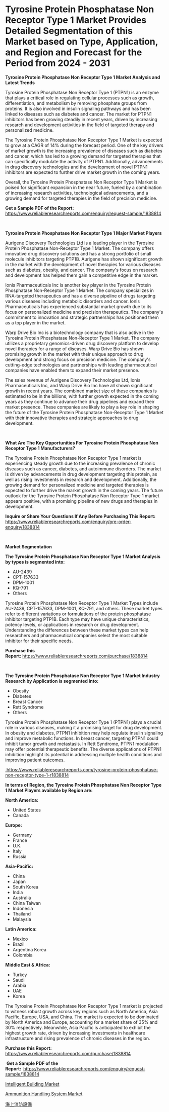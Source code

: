 <p><h1>Tyrosine Protein Phosphatase Non Receptor Type 1 Market Provides Detailed Segmentation of this Market based on Type, Application, and Region and Forecast for the Period from 2024 - 2031</h1></p><p><strong>Tyrosine Protein Phosphatase Non Receptor Type 1 Market Analysis and Latest Trends</strong></p>
<p><p>Tyrosine Protein Phosphatase Non Receptor Type 1 (PTPN1) is an enzyme that plays a critical role in regulating cellular processes such as growth, differentiation, and metabolism by removing phosphate groups from proteins. It is also involved in insulin signaling pathways and has been linked to diseases such as diabetes and cancer. The market for PTPN1 inhibitors has been growing steadily in recent years, driven by increasing research and development activities in the field of targeted therapy and personalized medicine.</p><p>The Tyrosine Protein Phosphatase Non Receptor Type 1 Market is expected to grow at a CAGR of 14% during the forecast period. One of the key drivers of market growth is the increasing prevalence of diseases such as diabetes and cancer, which has led to a growing demand for targeted therapies that can specifically modulate the activity of PTPN1. Additionally, advancements in drug discovery technologies and the development of novel PTPN1 inhibitors are expected to further drive market growth in the coming years.</p><p>Overall, the Tyrosine Protein Phosphatase Non Receptor Type 1 Market is poised for significant expansion in the near future, fueled by a combination of increasing research activities, technological advancements, and a growing demand for targeted therapies in the field of precision medicine.</p></p>
<p><strong>Get a Sample PDF of the Report:&nbsp;</strong> <a href="https://www.reliableresearchreports.com/enquiry/request-sample/1838814">https://www.reliableresearchreports.com/enquiry/request-sample/1838814</a></p>
<p>&nbsp;</p>
<p><strong>Tyrosine Protein Phosphatase Non Receptor Type 1 Major Market Players</strong></p>
<p><p>Aurigene Discovery Technologies Ltd is a leading player in the Tyrosine Protein Phosphatase Non-Receptor Type 1 Market. The company offers innovative drug discovery solutions and has a strong portfolio of small molecule inhibitors targeting PTP1B. Aurigene has shown significant growth in the market with the development of novel therapies for various diseases such as diabetes, obesity, and cancer. The company's focus on research and development has helped them gain a competitive edge in the market.</p><p>Ionis Pharmaceuticals Inc is another key player in the Tyrosine Protein Phosphatase Non-Receptor Type 1 Market. The company specializes in RNA-targeted therapeutics and has a diverse pipeline of drugs targeting various diseases including metabolic disorders and cancer. Ionis Pharmaceuticals has experienced substantial market growth due to its focus on personalized medicine and precision therapeutics. The company's commitment to innovation and strategic partnerships has positioned them as a top player in the market.</p><p>Warp Drive Bio Inc is a biotechnology company that is also active in the Tyrosine Protein Phosphatase Non-Receptor Type 1 Market. The company utilizes a proprietary genomics-driven drug discovery platform to develop novel therapies for a range of diseases. Warp Drive Bio has shown promising growth in the market with their unique approach to drug development and strong focus on precision medicine. The company's cutting-edge technologies and partnerships with leading pharmaceutical companies have enabled them to expand their market presence.</p><p>The sales revenue of Aurigene Discovery Technologies Ltd, Ionis Pharmaceuticals Inc, and Warp Drive Bio Inc have all shown significant growth in recent years. The combined market size of these companies is estimated to be in the billions, with further growth expected in the coming years as they continue to advance their drug pipelines and expand their market presence. These companies are likely to play a key role in shaping the future of the Tyrosine Protein Phosphatase Non-Receptor Type 1 Market with their innovative therapies and strategic approaches to drug development.</p></p>
<p>&nbsp;</p>
<p><strong>What Are The Key Opportunities For Tyrosine Protein Phosphatase Non Receptor Type 1 Manufacturers?</strong></p>
<p><p>The Tyrosine Protein Phosphatase Non Receptor Type 1 market is experiencing steady growth due to the increasing prevalence of chronic diseases such as cancer, diabetes, and autoimmune disorders. The market is driven by advancements in drug development targeting this protein, as well as rising investments in research and development. Additionally, the growing demand for personalized medicine and targeted therapies is expected to further drive the market growth in the coming years. The future outlook for the Tyrosine Protein Phosphatase Non Receptor Type 1 market appears positive, with a promising pipeline of new drugs and therapies in development.</p></p>
<p><strong>Inquire or Share Your Questions If Any Before Purchasing This Report:</strong> <a href="https://www.reliableresearchreports.com/enquiry/pre-order-enquiry/1838814">https://www.reliableresearchreports.com/enquiry/pre-order-enquiry/1838814</a></p>
<p>&nbsp;</p>
<p><strong>Market Segmentation</strong></p>
<p><strong>The Tyrosine Protein Phosphatase Non Receptor Type 1 Market Analysis by types is segmented into:</strong></p>
<p><ul><li>AU-2439</li><li>CPT-157633</li><li>DPM-1001</li><li>KQ-791</li><li>Others</li></ul></p>
<p><p>Tyrosine Protein Phosphatase Non Receptor Type 1 Market Types include AU-2439, CPT-157633, DPM-1001, KQ-791, and others. These market types refer to different variations or formulations of the protein phosphatase inhibitor targeting PTP1B. Each type may have unique characteristics, potency levels, or applications in research or drug development. Understanding the differences between these market types can help researchers and pharmaceutical companies select the most suitable inhibitor for their specific needs.</p></p>
<p><strong>Purchase this Report:&nbsp;</strong><a href="https://www.reliableresearchreports.com/purchase/1838814">https://www.reliableresearchreports.com/purchase/1838814</a></p>
<p>&nbsp;</p>
<p><strong>The Tyrosine Protein Phosphatase Non Receptor Type 1 Market Industry Research by Application is segmented into:</strong></p>
<p><ul><li>Obesity</li><li>Diabetes</li><li>Breast Cancer</li><li>Rett Syndrome</li><li>Others</li></ul></p>
<p><p>Tyrosine Protein Phosphatase Non Receptor Type 1 (PTPN1) plays a crucial role in various diseases, making it a promising target for drug development. In obesity and diabetes, PTPN1 inhibition may help regulate insulin signaling and improve metabolic functions. In breast cancer, targeting PTPN1 could inhibit tumor growth and metastasis. In Rett Syndrome, PTPN1 modulation may offer potential therapeutic benefits. The diverse applications of PTPN1 inhibition highlight its potential in addressing multiple health conditions and improving patient outcomes.</p></p>
<p><a href="https://www.reliableresearchreports.com/tyrosine-protein-phosphatase-non-receptor-type-1-r1838814">&nbsp;https://www.reliableresearchreports.com/tyrosine-protein-phosphatase-non-receptor-type-1-r1838814</a></p>
<p><strong>In terms of Region, the Tyrosine Protein Phosphatase Non Receptor Type 1 Market Players available by Region are:</strong></p>
<p>
    <p> <strong> North America: </strong>
        <ul>
            <li>United States</li>
            <li>Canada</li>
        </ul>
        </p> 
    <p> <strong> Europe: </strong>
        <ul>
            <li>Germany</li>
            <li>France</li>
            <li>U.K.</li>
            <li>Italy</li>
            <li>Russia</li>
        </ul>
        </p> 
    <p> <strong> Asia-Pacific: </strong>
        <ul>
            <li>China</li>
            <li>Japan</li>
            <li>South Korea</li>
            <li>India</li>
            <li>Australia</li>
            <li>China Taiwan</li>
            <li>Indonesia</li>
            <li>Thailand</li>
            <li>Malaysia</li>
        </ul>
        </p> 
    <p> <strong> Latin America: </strong>
        <ul>
            <li>Mexico</li>
            <li>Brazil</li>
            <li>Argentina Korea</li>
            <li>Colombia</li>
        </ul>
        </p> 
    <p> <strong> Middle East & Africa: </strong>
        <ul>
            <li>Turkey</li>
            <li>Saudi</li>
            <li>Arabia</li>
            <li>UAE</li>
            <li>Korea</li>
        </ul>
    </p>
    </p>
<p><p>The Tyrosine Protein Phosphatase Non Receptor Type 1 market is projected to witness robust growth across key regions such as North America, Asia Pacific, Europe, USA, and China. The market is expected to be dominated by North America and Europe, accounting for a market share of 35% and 30% respectively. Meanwhile, Asia Pacific is anticipated to exhibit the highest growth rate, driven by increasing investments in healthcare infrastructure and rising prevalence of chronic diseases in the region.</p></p>
<p><strong>Purchase this Report: </strong><a href="https://www.reliableresearchreports.com/purchase/1838814">https://www.reliableresearchreports.com/purchase/1838814</a></p>
<p>&nbsp;<strong>Get a Sample PDF of the Report:&nbsp;&nbsp;</strong><a href="https://www.reliableresearchreports.com/enquiry/request-sample/1838814">https://www.reliableresearchreports.com/enquiry/request-sample/1838814</a></p>
<p><strong></strong></p>
<p><p><a href="https://github.com/NaomieConner2023/Market-Research-Report-List-1/blob/main/intelligent-building-market.md">Intelligent Building Market</a></p><p><a href="https://github.com/EbonyHane1955/Market-Research-Report-List-2/blob/main/ammunition-handling-system-market.md">Ammunition Handling System Market</a></p><p><a href="https://github.com/CarlieShields/Market-Research-Report-List-2/blob/main/6438403178831.md">海上消防設備</a></p></p>